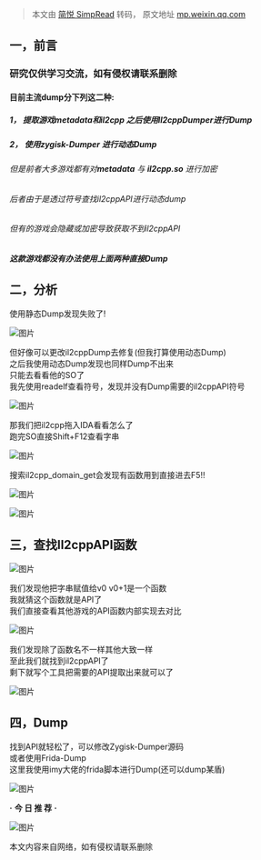 > 本文由 [简悦 SimpRead](http://ksria.com/simpread/) 转码， 原文地址 [mp.weixin.qq.com](https://mp.weixin.qq.com/s/jgqGJ11dTbOiBBfebv_40g)

一，前言
----

### 研究仅供学习交流，如有侵权请联系删除

#### 目前主流dump分下列这二种:

##### 1， 提取游戏metadata和il2cpp 之后使用Il2cppDumper进行Dump

##### 2， 使用zygisk-Dumper 进行动态Dump

###### 但是前者大多游戏都有对**metadata** 与 **il2cpp.so** 进行加密

###### 后者由于是透过符号查找il2cppAPI进行动态dump

###### 但有的游戏会隐藏或加密导致获取不到il2cppAPI

##### 这款游戏都没有办法使用上面两种直接Dump

二，分析
----

使用静态Dump发现失败了!  
  

![图片](https://mmbiz.qpic.cn/mmbiz_jpg/WJRHqUiaud0otrCpGqjhxdVkS6FcCcwq03qpe2TibkB74yu6zN8Uk4FKAHtcY2KwjaUHy5KJ7RMGoDpAeMUzyLKA/640?wx_fmt=jpeg&from=appmsg&tp=webp&wxfrom=5&wx_lazy=1)

  
  
但好像可以更改il2cppDump去修复(但我打算使用动态Dump)  
之后我使用动态Dump发现也同样Dump不出来  
只能去看看他的SO了  
我先使用readelf查看符号，发现并没有Dump需要的il2cppAPI符号  
  

![图片](https://mmbiz.qpic.cn/mmbiz_jpg/WJRHqUiaud0otrCpGqjhxdVkS6FcCcwq0JtdXDpTShY6CHO3PD6g30yeTNRsd6XTdNMHrgQ9MR2uYuUMv36Armg/640?wx_fmt=jpeg&from=appmsg&tp=webp&wxfrom=5&wx_lazy=1)

  
  
那我们把il2cpp拖入IDA看看怎么了  
跑完SO直接Shift+F12查看字串  
  

![图片](https://mmbiz.qpic.cn/mmbiz_png/WJRHqUiaud0otrCpGqjhxdVkS6FcCcwq0M99ibZuVt3uMQiak1X8RgteGmb0NRSOiauwlLVF9FDQib68hKnfogj0doQ/640?wx_fmt=png&from=appmsg&tp=webp&wxfrom=5&wx_lazy=1)

搜索il2cpp_domain_get会发现有函数用到直接进去F5!!  
  

![图片](https://mmbiz.qpic.cn/mmbiz_jpg/WJRHqUiaud0otrCpGqjhxdVkS6FcCcwq0BMvTQtrDxSNEKatk8LMLwjZ9X7lgLeG8atJxoUCyt0K855sfPde37A/640?wx_fmt=jpeg&from=appmsg&tp=webp&wxfrom=5&wx_lazy=1)

![图片](https://mmbiz.qpic.cn/mmbiz_png/WJRHqUiaud0otrCpGqjhxdVkS6FcCcwq0cJCrWibA8T0YE20yb2l5UUiccW9rPHJxJNQMy8F64TibvdsulHldxIeRg/640?wx_fmt=png&from=appmsg&tp=webp&wxfrom=5&wx_lazy=1)

三，查找Il2cppAPI函数
---------------

![图片](https://mmbiz.qpic.cn/mmbiz_png/WJRHqUiaud0otrCpGqjhxdVkS6FcCcwq0uKLpx2zTk9ktf0B2NLmhsZNz7MEybxmfZnXng5A2EEauPhxFItHTpA/640?wx_fmt=png&from=appmsg&tp=webp&wxfrom=5&wx_lazy=1)

  
  
我们发现他把字串赋值给v0 v0+1是一个函数  
我就猜这个函数就是API了  
我们直接查看其他游戏的API函数内部实现去对比  
  

![图片](https://mmbiz.qpic.cn/mmbiz_png/WJRHqUiaud0otrCpGqjhxdVkS6FcCcwq0SNsKqgmYuoE23NHo8qChDKDERXQ0GhcmMJ5YQb6n4hRfDqOA3yDGRQ/640?wx_fmt=png&from=appmsg&tp=webp&wxfrom=5&wx_lazy=1)

  
  
我们发现除了函数名不一样其他大致一样  
至此我们就找到il2cppAPI了  
剩下就写个工具把需要的API提取出来就可以了  
  

![图片](https://mmbiz.qpic.cn/mmbiz_png/WJRHqUiaud0otrCpGqjhxdVkS6FcCcwq0j8qQADpAnibTv3icpvf1Bkd0fMolSPO1Oh4uB4Rg7dJDyZcibwOPoDprQ/640?wx_fmt=png&from=appmsg&tp=webp&wxfrom=5&wx_lazy=1)

四，Dump
------

找到API就轻松了，可以修改Zygisk-Dumper源码  
或者使用Frida-Dump  
这里我使用imy大佬的frida脚本进行Dump(还可以dump某盾)  
  

![图片](https://mmbiz.qpic.cn/mmbiz_png/WJRHqUiaud0otrCpGqjhxdVkS6FcCcwq0hcsJHo9I0hiaVQfg24FvITssYl0KNUlicSicnxIVxJunLwRbTWWax4vyQ/640?wx_fmt=png&from=appmsg&tp=webp&wxfrom=5&wx_lazy=1)

  

**·** **今 日 推 荐** **·**

  

![图片](https://mmbiz.qpic.cn/mmbiz_png/WJRHqUiaud0otrCpGqjhxdVkS6FcCcwq0wQ4QDsHLNUqG2eg5FFlbUdpmZXaaKsttKOia7hBTCegYQ73nXBic2iabQ/640?wx_fmt=png&from=appmsg&tp=webp&wxfrom=5&wx_lazy=1)

本文内容来自网络，如有侵权请联系删除